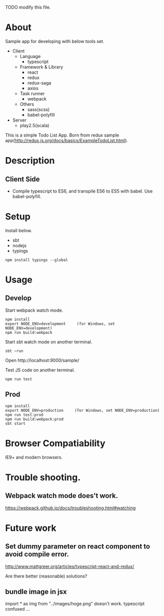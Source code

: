 TODO modify this file.

# About

Sample app for developing with below tools set.

* Client
  * Language
    * typescript
  * Framework & Library
    * react
    * redux
    * redux-saga
    * axios
  * Task runner
    * webpack
  * Others
    * sass(scss)
    * babel-polyfill
* Server    
  * play2.5(scala)

This is a simple Todo List App. 
Born from redux sample app(http://redux.js.org/docs/basics/ExampleTodoList.html).

# Description

## Client Side

* Compile typescript to ES6, and transpile ES6 to ES5 with babel. Use babel-polyfill.

# Setup

Install below.

* sbt
* nodejs
* typings
```
npm install typings --global
```

# Usage

## Develop

Start webpack watch mode.

```
npm install
export NODE_ENV=development     (for Windows, set NODE_ENV=development)
npm run build:webpack
```

Start sbt watch mode on another terminal.

```
sbt ~run

```

Open http://localhost:9000/sample/

Test JS code on another terminal.

```
npm run test
```

## Prod

```
npm install
export NODE_ENV=production     (for Windows, set NODE_ENV=production)
npm run test:prod
npm run build:webpack:prod
sbt start
```

# Browser Compatiability

IE9+ and modern browsers.

# Trouble shooting.

## Webpack watch mode does't work.

https://webpack.github.io/docs/troubleshooting.html#watching

# Future work

## Set dummy parameter on react component to avoid compile error.

http://www.mattgreer.org/articles/typescript-react-and-redux/

Are there better (reasonable) solutions?

## bundle image in jsx

import * as img from "../images/hoge.png" doesn't work.
typescript confused ...

